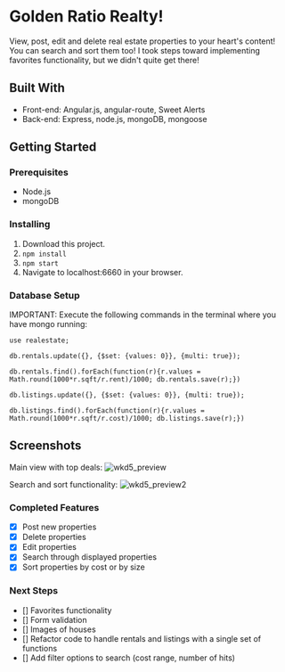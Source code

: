 
# Golden Ratio Realty!
View, post, edit and delete real estate properties to your heart's content! You can search and sort them too! I took steps toward implementing favorites functionality, but we didn't quite get there!

## Built With
- Front-end: Angular.js, angular-route, Sweet Alerts
- Back-end: Express, node.js, mongoDB, mongoose

## Getting Started

### Prerequisites

- Node.js
- mongoDB

### Installing

1. Download this project.
2. `npm install`
3. `npm start`
4. Navigate to localhost:6660 in your browser.

### Database Setup
IMPORTANT: Execute the following commands in the terminal where you have mongo running:
```
use realestate;

db.rentals.update({}, {$set: {values: 0}}, {multi: true});

db.rentals.find().forEach(function(r){r.values = Math.round(1000*r.sqft/r.rent)/1000; db.rentals.save(r);})

db.listings.update({}, {$set: {values: 0}}, {multi: true});

db.listings.find().forEach(function(r){r.values = Math.round(1000*r.sqft/r.cost)/1000; db.listings.save(r);})
```

## Screenshots

Main view with top deals:
![wkd5_preview](https://user-images.githubusercontent.com/29472568/33973474-b774ddf2-e048-11e7-801c-cd3d9d3c6014.png)

Search and sort functionality:
![wkd5_preview2](https://user-images.githubusercontent.com/29472568/33973477-bbed8820-e048-11e7-8adc-13480d2c4d18.png)


### Completed Features

- [x] Post new properties
- [x] Delete properties
- [x] Edit properties
- [x] Search through displayed properties
- [x] Sort properties by cost or by size

### Next Steps

- [] Favorites functionality
- [] Form validation
- [] Images of houses
- [] Refactor code to handle rentals and listings with a single set of functions
- [] Add filter options to search (cost range, number of hits)
